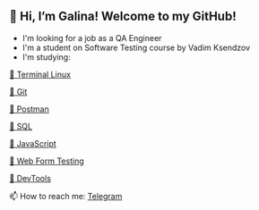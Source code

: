## 👋 Hi, I’m Galina! Welcome to my GitHub!

- I'm looking for a job as a QA Engineer
- I'm a student on Software Testing course by Vadim Ksendzov
- I'm studying:

 [🔹 Terminal Linux](https://github.com/GalinaMochanova/Terminal_linux)
 
 [🔹 Git](https://github.com/GalinaMochanova/Git)
 
 [🔹 Postman](https://github.com/GalinaMochanova/Postman)
 
 [🔹 SQL](https://github.com/GalinaMochanova/SQL)
 
 [🔹 JavaScript](https://github.com/GalinaMochanova/JavaScript)
 
 [🔹 Web Form Testing](https://clck.ru/rU8uB)
 
 [🔹 DevTools](https://github.com/GalinaMochanova/DevTools)
 
 📫 How to reach me: [Telegram](https://t.me/molchanovagalina)
 
 

<!---
GalinaMochanova/GalinaMochanova is a ✨ special ✨ repository because its `README.md` (this file) appears on your GitHub profile.
You can click the Preview link to take a look at your changes.
--->
